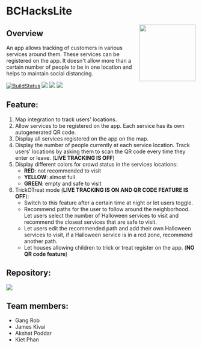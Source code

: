 # BCHacksLite

<img src="https://i.ibb.co/L8q1dD4/Artboard-1.png" width=150 align="right"/>

## Overview
<p>
An app allows tracking of customers in various services around them. These services can be registered on the app. It doesn't allow more than a certain number of people to be in one location and helps
to maintain social distancing.
</p>

[![BuildStatus](https://img.shields.io/travis/motdotla/dotenv/master.svg?style=flat-square)](https://dashboard.heroku.com/apps/mess-messbot-bot)
<img src="https://img.shields.io/badge/license-MIT-yellow" />
<img src="https://img.shields.io/badge/author-Halloweebs-orange"/>
<img src="https://img.shields.io/badge/language-JavaScript & Python-black"/>

## Feature:
1. Map integration to track users' locations.
2. Allow services to be registered on the app. Each service has its own autogenerated QR code.
3. Display all services registered on the app on the map.
4. Display the number of people currently at each service location. Track users' locations by asking them to scan the QR code every time they enter or leave. (**LIVE TRACKING IS OFF**)
5. Display different colors for crowd status in the services locations:
    - **RED**: not recommended to visit
    - **YELLOW**: almost full
    - **GREEN**: empty and safe to visit
6. TrickOTreat mode (**LIVE TRACKING IS ON AND QR CODE FEATURE IS OFF**):
    - Switch to this feature after a certain time at night or let users toggle.
    - Recommend paths for the user to follow around the neighborhood. Let users select the number of Halloween services to visit and recommend the closest services that are safe to visit. 
    - Let users edit the recommended path and add their own Halloween services to visit, if a Halloween service is in a red zone, recommend another path.
    - Let houses allowing children to trick or treat register on the app. (**NO QR code feature**)

## Repository:
<a href="https://github.com/akshatpoddar/BCHacksLite">
    <img src='https://github-readme-stats.vercel.app/api/pin/?username=akshatpoddar&repo=BCHacksLite&theme=graywhite'/>
</a>

## Team members:
- Gang Rob
- James Kivai
- Akshat Poddar
- Kiet Phan
